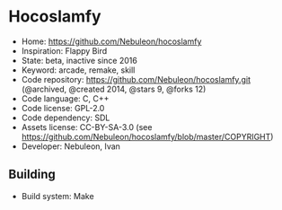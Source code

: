 # Hocoslamfy

- Home: https://github.com/Nebuleon/hocoslamfy
- Inspiration: Flappy Bird
- State: beta, inactive since 2016
- Keyword: arcade, remake, skill
- Code repository: https://github.com/Nebuleon/hocoslamfy.git (@archived, @created 2014, @stars 9, @forks 12)
- Code language: C, C++
- Code license: GPL-2.0
- Code dependency: SDL
- Assets license: CC-BY-SA-3.0 (see https://github.com/Nebuleon/hocoslamfy/blob/master/COPYRIGHT)
- Developer: Nebuleon, Ivan

## Building

- Build system: Make
